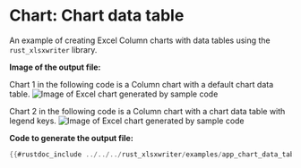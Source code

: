 # Chart: Chart data table

An example of creating Excel Column charts with data tables using the
`rust_xlsxwriter` library.


**Image of the output file:**

Chart 1 in the following code is a Column chart with a default chart data table.
![Image of Excel chart generated by sample code](../../images/chart_data_table1.png)

Chart 2 in the following code is a Column chart with a chart data table with legend keys.
![Image of Excel chart generated by sample code](../../images/chart_data_table2.png)



**Code to generate the output file:**

```rust
{{#rustdoc_include ../../../rust_xlsxwriter/examples/app_chart_data_table.rs:7:}}
```